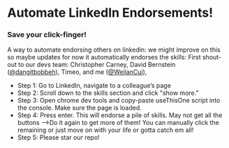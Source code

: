 <h1>Automate LinkedIn Endorsements!</h1>
  <h3>Save your click-finger!</h3>

A way to automate endorsing others on linkedin: we might improve on this so maybe updates
for now it automatically endorses the skills:
First shout-out to our devs team:
Christopher Carney,
David Bernstein ([@dangitbobbeh](https://github.com/dangitbobbeh)),
Timeo,
and me ([@WeilanCui](https://github.com/WeilanCui)),
  <ul>
<li>Step 1: Go to LinkedIn, navigate to a colleague’s page</li>
<li>Step 2: Scroll down to the skills section and click "show more."</li>  
<li>Step 3: Open chrome dev tools and copy-paste useThisOne script into the console. Make sure the page is loaded.</li>
<li>Step 4: Press enter. This will endorse a pile of skills. May not get all the buttons -->Do it again to get more of them! You can manually click the remaining or just move on with your life or gotta catch em all!</li>
<li>Step 5: Please star our repo!</li>
    </ul>
